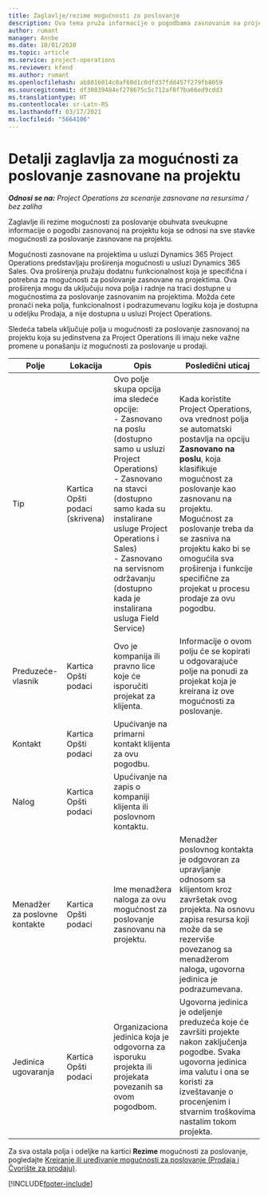 ```yaml
---
title: Zaglavlje/rezime mogućnosti za poslovanje
description: Ova tema pruža informacije o pogodbama zasnovanim na projektu i stavkama mogućnosti za poslovanje zasnovanim na projektu.
author: rumant
manager: Annbe
ms.date: 10/01/2020
ms.topic: article
ms.service: project-operations
ms.reviewer: kfend
ms.author: rumant
ms.openlocfilehash: ab8016014c0af60d1c0dfd37fdd457f279fb8059
ms.sourcegitcommit: df30839484ef278675c5c712af0f7ba66ed9cdd3
ms.translationtype: HT
ms.contentlocale: sr-Latn-RS
ms.lasthandoff: 03/17/2021
ms.locfileid: "5664106"
---
```

# <a name="header-details-for-project-based-opportunities"></a>Detalji zaglavlja za mogućnosti za poslovanje zasnovane na projektu

_**Odnosi se na:** Project Operations za scenarije zasnovane na resursima / bez zaliha_


Zaglavlje ili rezime mogućnosti za poslovanje obuhvata sveukupne informacije o pogodbi zasnovanoj na projektu koja se odnosi na sve stavke mogućnosti za poslovanje zasnovane na projektu.

Mogućnosti zasnovane na projektima u usluzi Dynamics 365 Project Operations predstavljaju proširenja mogućnosti u usluzi Dynamics 365 Sales. Ova proširenja pružaju dodatnu funkcionalnost koja je specifična i potrebna za mogućnosti za poslovanje zasnovane na projektima. Ova proširenja mogu da uključuju nova polja i radnje na traci dostupne u mogućnostima za poslovanje zasnovanim na projektima. Možda ćete pronaći neka polja, funkcionalnost i podrazumevanu logiku koja je dostupna u odeljku Prodaja, a nije dostupna u usluzi Project Operations.

Sledeća tabela uključuje polja u mogućnosti za poslovanje zasnovanoj na projektu koja su jedinstvena za Project Operations ili imaju neke važne promene u ponašanju iz mogućnosti za poslovanje u prodaji.

| **Polje** | **Lokacija** | **Opis** | **Posledični uticaj** |
| --- | --- | --- | --- |
| Tip | Kartica Opšti podaci (skrivena) | Ovo polje skupa opcija ima sledeće opcije:</br>- Zasnovano na poslu (dostupno samo u usluzi Project Operations)</br>- Zasnovano na stavci (dostupno samo kada su instalirane usluge Project Operations i Sales)</br>- Zasnovano na servisnom održavanju (dostupno kada je instalirana usluga Field Service) | Kada koristite Project Operations, ova vrednost polja se automatski postavlja na opciju **Zasnovano na poslu**, koja klasifikuje mogućnost za poslovanje kao zasnovanu na projektu. Mogućnost za poslovanje treba da se zasniva na projektu kako bi se omogućila sva proširenja i funkcije specifične za projekat u procesu prodaje za ovu pogodbu. |
| Preduzeće-vlasnik | Kartica Opšti podaci | Ovo je kompanija ili pravno lice koje će isporučiti projekat za klijenta. | Informacije o ovom polju će se kopirati u odgovarajuće polje na ponudi za projekat koja je kreirana iz ove mogućnosti za poslovanje. |
| Kontakt | Kartica Opšti podaci | Upućivanje na primarni kontakt klijenta za ovu pogodbu. | |
| Nalog | Kartica Opšti podaci | Upućivanje na zapis o kompaniji klijenta ili poslovnom kontaktu. | |
| Menadžer za poslovne kontakte | Kartica Opšti podaci | Ime menadžera naloga za ovu mogućnost za poslovanje zasnovanu na projektu. | Menadžer poslovnog kontakta je odgovoran za upravljanje odnosom sa klijentom kroz završetak ovog projekta. Na osnovu zapisa resursa koji može da se rezerviše povezanog sa menadžerom naloga, ugovorna jedinica je podrazumevana. |
| Jedinica ugovaranja | Kartica Opšti podaci | Organizaciona jedinica koja je odgovorna za isporuku projekta ili projekata povezanih sa ovom pogodbom. | Ugovorna jedinica je odeljenje preduzeća koje će završiti projekte nakon zaključenja pogodbe. Svaka ugovorna jedinica ima valutu i ona se koristi za izveštavanje o procenjenim i stvarnim troškovima nastalim tokom projekta. |

Za sva ostala polja i odeljke na kartici **Rezime** mogućnosti za poslovanje, pogledajte [Kreiranje ili uređivanje mogućnosti za poslovanje (Prodaja i Čvorište za prodaju)](https://docs.microsoft.com/dynamics365/sales-enterprise/create-edit-opportunity-sales).


[!INCLUDE[footer-include](../includes/footer-banner.md)]
